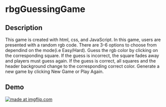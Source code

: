 # rbgGuessingGame  
## Description
This game is created with html, css, and JavaScript. In this game, users are presented with a random rgb code. 
There are 3-6 options to choose from dependind on the mode(i.e Easy/Hard). Guess the rgb color by clicking on the corresponding
square. If the guess is incorrect, the square fades away and players must guess again. If the guess is correct, all squares and the
header background change to the corresponding correct color. Generate a new game by clicking New Game or Play Again.

## Demo
<a href="https://imgflip.com/gif/3q2ept"><img src="https://i.imgflip.com/3q2ept.gif" title="made at imgflip.com"/></a>
